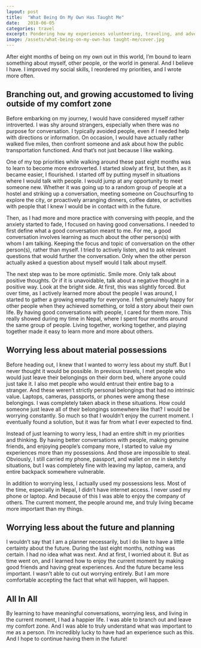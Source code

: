 ```yaml
---
layout: post
title:  "What Being On My Own Has Taught Me"
date:   2018-06-05
categories: travel
excerpt: Pondering how my experiences volunteering, traveling, and adventuring around the world changed me as a person.
image: /assets/what-being-on-my-own-has taught-me/cover.jpg
---
```


After eight months of being on my own out in this world, I’m bound to learn something about myself, other people, or the world in general. And I believe I have. I improved my social skills, I reordered my priorities, and I wrote more often.

## Branching out, and growing accustomed to living outside of my comfort zone

Before embarking on my journey, I would have considered myself rather introverted. I was shy around strangers, especially when there was no purpose for conversation. I typically avoided people, even if I needed help with directions or information. On occasion, I would have actually rather walked five miles, then confront someone and ask about how the public transportation functioned. And that’s not just because I like walking.

One of my top priorities while walking around these past eight months was to learn to become more extroverted. I started slowly at first, but then, as it became easier, I flourished. I started off by putting myself in situations where I would talk with people. I would jump at any opportunity to meet someone new. Whether it was going up to a random group of people at a hostel and striking up a conversation, meeting someone on Couchsurfing to explore the city, or proactively arranging dinners, coffee dates, or activities with people that I knew I would be in contact with in the future.

Then, as I had more and more practice with conversing with people, and the anxiety started to fade, I focused on having good conversations. I needed to first define what a good conversation meant to me. For me, a good conversation involves learning as much about the other person(s) with whom I am talking. Keeping the focus and topic of conversation on the other person(s), rather than myself. I tried to actively listen, and to ask relevant questions that would further the conversation. Only when the other person actually asked a question about myself would I talk about myself.

The next step was to be more optimistic. Smile more. Only talk about positive thoughts. Or if it is unavoidable, talk about a negative thought in a positive way. Look at the bright side. At first, this was slightly forced. But over time, as I actively learned more about the people I was around, I started to gather a growing empathy for everyone. I felt genuinely happy for other people when they achieved something, or told a story about their own life. By having good conversations with people, I cared for them more. This really showed during my time in Nepal, where I spent four months around the same group of people. Living together, working together, and playing together made it easy to learn more and more about others.

## Worrying less about material possessions

Before heading out, I knew that I wanted to worry less about my stuff. But I never thought it would be possible. In previous travels, I met people who would just leave their belongings on their dorm bed, where anyone could just take it. I also met people who would entrust their entire bag to a stranger. And these weren’t strictly personal belongings that had no intrinsic value. Laptops, cameras, passports, or phones were among these belongings. I was completely taken aback in these situations. How could someone just leave all of their belongings somewhere like that? I would be worrying constantly. So much so that I wouldn’t enjoy the current moment. I eventually found a solution, but it was far from what I ever expected to find.

Instead of just learning to worry less, I had an entire shift in my priorities and thinking. By having better conversations with people, making genuine friends, and enjoying people’s company more, I started to value my experiences more than my possessions. And those are impossible to steal. Obviously, I still carried my phone, passport, and wallet on me in sketchy situations, but I was completely fine with leaving my laptop, camera, and entire backpack somewhere vulnerable.

In addition to worrying less, I actually used my possessions less. Most of the time, especially in Nepal, I didn’t have internet access. I never used my phone or laptop. And because of this I was able to enjoy the company of others. The current moment, the people around me, and truly living became more important than my things.

## Worrying less about the future and planning

I wouldn’t say that I am a planner necessarily, but I do like to have a little certainty about the future. During the last eight months, nothing was certain. I had no idea what was next. And at first, I worried about it. But as time went on, and I learned how to enjoy the current moment by making good friends and having great experiences. And the future became less important. I wasn’t able to cut out worrying entirely. But I am more comfortable accepting the fact that what will happen, will happen.

## All In All

By learning to have meaningful conversations, worrying less, and living in the current moment, I had a happier life. I was able to branch out and leave my comfort zone. And I was able to truly understand what was important to me as a person. I’m incredibly lucky to have had an experience such as this. And I hope to continue having them in the future!